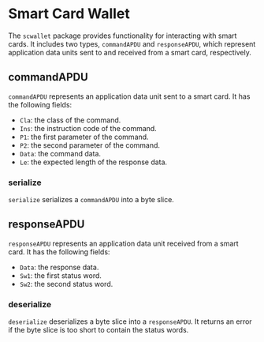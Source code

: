 # Smart Card Wallet

The `scwallet` package provides functionality for interacting with smart cards. It includes two types, `commandAPDU` and `responseAPDU`, which represent application data units sent to and received from a smart card, respectively.

## commandAPDU

`commandAPDU` represents an application data unit sent to a smart card. It has the following fields:

- `Cla`: the class of the command.
- `Ins`: the instruction code of the command.
- `P1`: the first parameter of the command.
- `P2`: the second parameter of the command.
- `Data`: the command data.
- `Le`: the expected length of the response data.

### serialize

`serialize` serializes a `commandAPDU` into a byte slice.

## responseAPDU

`responseAPDU` represents an application data unit received from a smart card. It has the following fields:

- `Data`: the response data.
- `Sw1`: the first status word.
- `Sw2`: the second status word.

### deserialize

`deserialize` deserializes a byte slice into a `responseAPDU`. It returns an error if the byte slice is too short to contain the status words.